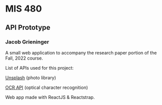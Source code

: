 # MIS 480

## API Prototype

### Jacob Grieninger

A small web application to accompany the research paper portion of the Fall, 2022 course.

List of APIs used for this project:

[Unsplash](https://unsplash.com/developers) (photo library)

[OCR API](https://ocr.space/ocrapi) (optical character recognition)

Web app made with ReactJS & Reactstrap.
